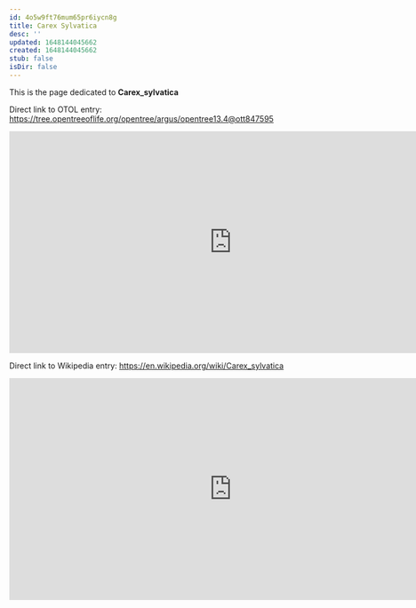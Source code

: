 ```yaml
---
id: 4o5w9ft76mum65pr6iycn8g
title: Carex Sylvatica
desc: ''
updated: 1648144045662
created: 1648144045662
stub: false
isDir: false
---
```

This is the page dedicated to **Carex_sylvatica**


Direct link to OTOL entry: https://tree.opentreeoflife.org/opentree/argus/opentree13.4@ott847595



<html>
    <body>
    <iframe src="https://tree.opentreeoflife.org/opentree/argus/opentree13.4@ott847595"
    width="800" height="400" frameborder="0" allowfullscreen> </iframe>
    </body>
</html>
    


Direct link to Wikipedia entry: https://en.wikipedia.org/wiki/Carex_sylvatica



<html>
    <body>
    <iframe src="https://en.wikipedia.org/wiki/Carex_sylvatica"
    width="800" height="400" frameborder="0" allowfullscreen> </iframe>
    </body>
</html>
    

